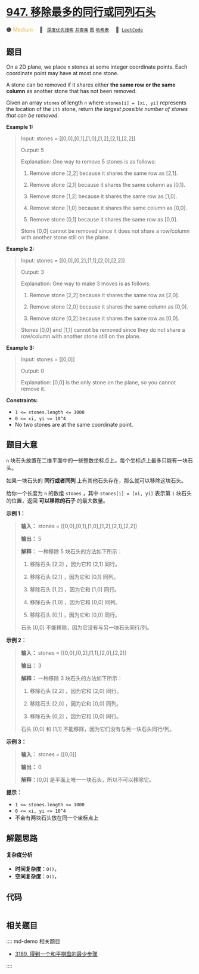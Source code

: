 # [947. 移除最多的同行或同列石头](https://leetcode.com/problems/most-stones-removed-with-same-row-or-column)

🟠 <font color=#ffb800>Medium</font>&emsp; 🔖&ensp; [`深度优先搜索`](/leetcode/outline/tag/depth-first-search.md) [`并查集`](/leetcode/outline/tag/union-find.md) [`图`](/leetcode/outline/tag/graph.md) [`哈希表`](/leetcode/outline/tag/hash-table.md)&emsp; 🔗&ensp;[`LeetCode`](https://leetcode.com/problems/most-stones-removed-with-same-row-or-column)


## 题目

On a 2D plane, we place `n` stones at some integer coordinate points. Each
coordinate point may have at most one stone.

A stone can be removed if it shares either **the same row or the same column**
as another stone that has not been removed.

Given an array `stones` of length `n` where `stones[i] = [xi, yi]` represents
the location of the `ith` stone, return _the largest possible number of stones
that can be removed_.



**Example 1:**

> Input: stones = [[0,0],[0,1],[1,0],[1,2],[2,1],[2,2]]
> 
> Output: 5
> 
> Explanation: One way to remove 5 stones is as follows:
> 
> 1. Remove stone [2,2] because it shares the same row as [2,1].
> 
> 2. Remove stone [2,1] because it shares the same column as [0,1].
> 
> 3. Remove stone [1,2] because it shares the same row as [1,0].
> 
> 4. Remove stone [1,0] because it shares the same column as [0,0].
> 
> 5. Remove stone [0,1] because it shares the same row as [0,0].
> 
> Stone [0,0] cannot be removed since it does not share a row/column with another stone still on the plane.

**Example 2:**

> Input: stones = [[0,0],[0,2],[1,1],[2,0],[2,2]]
> 
> Output: 3
> 
> Explanation: One way to make 3 moves is as follows:
> 
> 1. Remove stone [2,2] because it shares the same row as [2,0].
> 
> 2. Remove stone [2,0] because it shares the same column as [0,0].
> 
> 3. Remove stone [0,2] because it shares the same row as [0,0].
> 
> Stones [0,0] and [1,1] cannot be removed since they do not share a row/column with another stone still on the plane.

**Example 3:**

> Input: stones = [[0,0]]
> 
> Output: 0
> 
> Explanation: [0,0] is the only stone on the plane, so you cannot remove it.

**Constraints:**

  * `1 <= stones.length <= 1000`
  * `0 <= xi, yi <= 10^4`
  * No two stones are at the same coordinate point.


## 题目大意

`n` 块石头放置在二维平面中的一些整数坐标点上。每个坐标点上最多只能有一块石头。

如果一块石头的 **同行或者同列** 上有其他石头存在，那么就可以移除这块石头。

给你一个长度为 `n` 的数组 `stones` ，其中 `stones[i] = [xi, yi]` 表示第 `i` 块石头的位置，返回
**可以移除的石子** 的最大数量。

**示例 1：**

> 
> 
> 
> 
> 
> **输入：** stones = [[0,0],[0,1],[1,0],[1,2],[2,1],[2,2]]
> 
> **输出：** 5
> 
> **解释：** 一种移除 5 块石头的方法如下所示：
> 
> 1. 移除石头 [2,2] ，因为它和 [2,1] 同行。
> 
> 2. 移除石头 [2,1] ，因为它和 [0,1] 同列。
> 
> 3. 移除石头 [1,2] ，因为它和 [1,0] 同行。
> 
> 4. 移除石头 [1,0] ，因为它和 [0,0] 同列。
> 
> 5. 移除石头 [0,1] ，因为它和 [0,0] 同行。
> 
> 石头 [0,0] 不能移除，因为它没有与另一块石头同行/列。

**示例 2：**

> 
> 
> 
> 
> 
> **输入：** stones = [[0,0],[0,2],[1,1],[2,0],[2,2]]
> 
> **输出：** 3
> 
> **解释：** 一种移除 3 块石头的方法如下所示：
> 
> 1. 移除石头 [2,2] ，因为它和 [2,0] 同行。
> 
> 2. 移除石头 [2,0] ，因为它和 [0,0] 同列。
> 
> 3. 移除石头 [0,2] ，因为它和 [0,0] 同行。
> 
> 石头 [0,0] 和 [1,1] 不能移除，因为它们没有与另一块石头同行/列。

**示例 3：**

> 
> 
> 
> 
> 
> **输入：** stones = [[0,0]]
> 
> **输出：** 0
> 
> **解释：**[0,0] 是平面上唯一一块石头，所以不可以移除它。

**提示：**

  * `1 <= stones.length <= 1000`
  * `0 <= xi, yi <= 10^4`
  * 不会有两块石头放在同一个坐标点上


## 解题思路

#### 复杂度分析

- **时间复杂度**：`O()`，
- **空间复杂度**：`O()`，

## 代码

```javascript

```

## 相关题目

:::: md-demo 相关题目
- [3189. 得到一个和平棋盘的最少步骤](https://leetcode.com/problems/minimum-moves-to-get-a-peaceful-board)

::::
